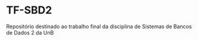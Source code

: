 # TF-SBD2
Repositório destinado ao trabalho final da disciplina de Sistemas de Bancos de Dados 2 da UnB
 